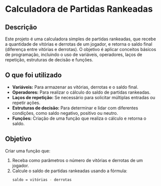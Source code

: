 # Calculadora de Partidas Rankeadas

## Descrição

Este projeto é uma calculadora simples de partidas rankeadas, que recebe a quantidade de vitórias e derrotas de um jogador, e retorna o saldo final (diferença entre vitórias e derrotas). O objetivo é aplicar conceitos básicos de programação, incluindo o uso de variáveis, operadores, laços de repetição, estruturas de decisão e funções.

## O que foi utilizado

- **Variáveis:** Para armazenar as vitórias, derrotas e o saldo final.
- **Operadores:** Para realizar o cálculo do saldo de partidas rankeadas.
- **Laços de repetição:** Se necessário para solicitar múltiplas entradas ou repetir ações.
- **Estruturas de decisão:** Para determinar e lidar com diferentes condições, como saldo negativo, positivo ou neutro.
- **Funções:** Criação de uma função que realiza o cálculo e retorna o saldo.

## Objetivo

Criar uma função que:

1. Receba como parâmetros o número de vitórias e derrotas de um jogador.
2. Calcule o saldo de partidas rankeadas usando a fórmula:
   ```bash
   saldo = vitórias - derrotas
